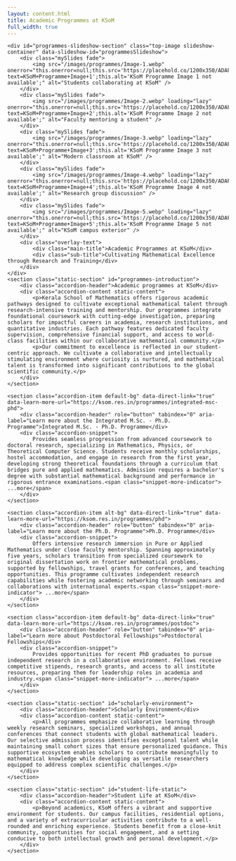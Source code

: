 ```yaml
---
layout: content.html
title: Academic Programmes at KSoM
full_width: true
---
```


<div class="main-full-width" id="main-content-start">

    <div id="programmes-slideshow-section" class="top-image slideshow-container" data-slideshow-id="programmesSlideshow">
        <div class="mySlides fade">
            <img src="/images/programmes/Image-1.webp" onerror="this.onerror=null;this.src='https://placehold.co/1200x350/ADAFC8/ffffff?text=KSoM+Programme+Image+1';this.alt='KSoM Programme Image 1 not available';" alt="Students collaborating at KSoM" />
        </div>
        <div class="mySlides fade">
            <img src="/images/programmes/Image-2.webp" loading="lazy" onerror="this.onerror=null;this.src='https://placehold.co/1200x350/ADAFC8/ffffff?text=KSoM+Programme+Image+2';this.alt='KSoM Programme Image 2 not available';" alt="Faculty mentoring a student" />
        </div>
        <div class="mySlides fade">
            <img src="/images/programmes/Image-3.webp" loading="lazy" onerror="this.onerror=null;this.src='https://placehold.co/1200x350/ADAFC8/ffffff?text=KSoM+Programme+Image+3';this.alt='KSoM Programme Image 3 not available';" alt="Modern classroom at KSoM" />
        </div>
        <div class="mySlides fade">
            <img src="/images/programmes/Image-4.webp" loading="lazy" onerror="this.onerror=null;this.src='https://placehold.co/1200x350/ADAFC8/ffffff?text=KSoM+Programme+Image+4';this.alt='KSoM Programme Image 4 not available';" alt="Research group discussion" />
        </div>
        <div class="mySlides fade">
            <img src="/images/programmes/Image-5.webp" loading="lazy" onerror="this.onerror=null;this.src='https://placehold.co/1200x350/ADAFC8/ffffff?text=KSoM+Programme+Image+5';this.alt='KSoM Programme Image 5 not available';" alt="KSoM campus exterior" />
        </div>
        <div class="overlay-text">
            <div class="main-title">Academic Programmes at KSoM</div>
            <div class="sub-title">Cultivating Mathematical Excellence through Research and Training</div>
        </div>
    </div>
    <section class="static-section" id="programmes-introduction">
        <div class="accordion-header">Academic programmes at KSoM</div>
        <div class="accordion-content static-content">
            <p>Kerala School of Mathematics offers rigorous academic pathways designed to cultivate exceptional mathematical talent through research-intensive training and mentorship. Our programmes integrate foundational coursework with cutting-edge investigation, preparing scholars for impactful careers in academia, research institutions, and quantitative industries. Each pathway features dedicated faculty supervision, comprehensive financial support, and access to world-class facilities within our collaborative mathematical community.</p>
            <p>Our commitment to excellence is reflected in our student-centric approach. We cultivate a collaborative and intellectually stimulating environment where curiosity is nurtured, and mathematical talent is transformed into significant contributions to the global scientific community.</p>
        </div>
    </section>

    <section class="accordion-item default-bg" data-direct-link="true" data-learn-more-url="https://ksom.res.in/programmes/integrated-msc-phd">
        <div class="accordion-header" role="button" tabindex="0" aria-label="Learn more about the Integrated M.Sc. - Ph.D. Programme">Integrated M.Sc. - Ph.D. Programme</div>
        <div class="accordion-snippet">
            Provides seamless progression from advanced coursework to doctoral research, specializing in Mathematics, Physics, or Theoretical Computer Science. Students receive monthly scholarships, hostel accommodation, and engage in research from the first year, developing strong theoretical foundations through a curriculum that bridges pure and applied mathematics. Admission requires a bachelor's degree with substantial mathematical background and performance in rigorous entrance examinations.<span class="snippet-more-indicator"> ...more</span>
        </div>
    </section>

    <section class="accordion-item alt-bg" data-direct-link="true" data-learn-more-url="https://ksom.res.in/programmes/phd">
        <div class="accordion-header" role="button" tabindex="0" aria-label="Learn more about the Ph.D. Programme">Ph.D. Programme</div>
        <div class="accordion-snippet">
            Offers intensive research immersion in Pure or Applied Mathematics under close faculty mentorship. Spanning approximately five years, scholars transition from specialized coursework to original dissertation work on frontier mathematical problems, supported by fellowships, travel grants for conferences, and teaching opportunities. This programme cultivates independent research capabilities while fostering academic networking through seminars and collaborations with international experts.<span class="snippet-more-indicator"> ...more</span>
        </div>
    </section>

    <section class="accordion-item default-bg" data-direct-link="true" data-learn-more-url="https://ksom.res.in/programmes/postdoc">
        <div class="accordion-header" role="button" tabindex="0" aria-label="Learn more about Postdoctoral Fellowships">Postdoctoral Fellowships</div>
        <div class="accordion-snippet">
            Provides opportunities for recent PhD graduates to pursue independent research in a collaborative environment. Fellows receive competitive stipends, research grants, and access to all institute resources, preparing them for leadership roles in academia and industry.<span class="snippet-more-indicator"> ...more</span>
        </div>
    </section>

    <section class="static-section" id="scholarly-environment">
        <div class="accordion-header">Scholarly Environment</div>
        <div class="accordion-content static-content">
            <p>All programmes emphasize collaborative learning through weekly research seminars, specialized workshops, and annual conferences that connect students with global mathematical leaders. Our selective admission process identifies exceptional talent while maintaining small cohort sizes that ensure personalized guidance. This supportive ecosystem enables scholars to contribute meaningfully to mathematical knowledge while developing as versatile researchers equipped to address complex scientific challenges.</p>
        </div>
    </section>

    <section class="static-section" id="student-life-static">
        <div class="accordion-header">Student Life at KSoM</div>
        <div class="accordion-content static-content">
            <p>Beyond academics, KSoM offers a vibrant and supportive environment for students. Our campus facilities, residential options, and a variety of extracurricular activities contribute to a well-rounded and enriching experience. Students benefit from a close-knit community, opportunities for social engagement, and a setting conducive to both intellectual growth and personal development.</p>
        </div>
    </section>

</div>
